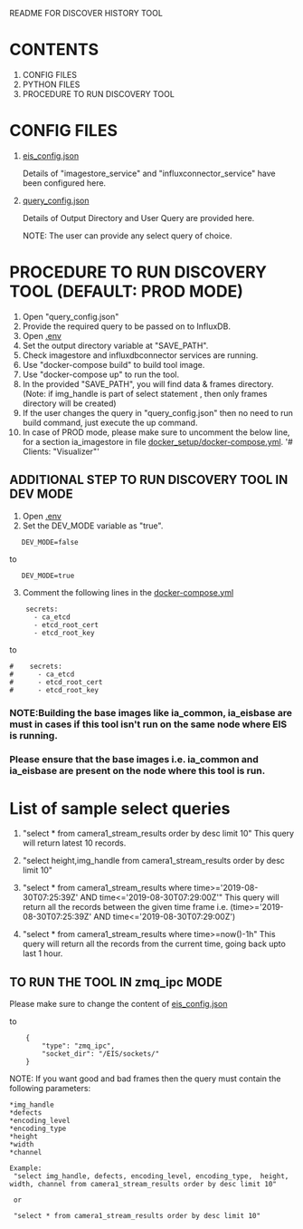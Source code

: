 README FOR DISCOVER HISTORY TOOL

# CONTENTS #

1. CONFIG FILES
2. PYTHON FILES
3. PROCEDURE TO RUN DISCOVERY TOOL


# CONFIG FILES #

1. [eis_config.json](config/eis_config.json)

    Details of "imagestore_service" and "influxconnector_service" have been configured here.

2. [query_config.json](config/query_config.json)
  
    Details of Output Directory and User Query are provided here.

    NOTE: The user can provide any select query of choice.


# PROCEDURE TO RUN DISCOVERY TOOL (DEFAULT: PROD MODE) #

 1. Open "query_config.json"
 2. Provide the required query to be passed on to InfluxDB.
 3. Open [.env](DiscoverHistory/.env)
 4. Set the output directory variable at "SAVE_PATH".
 5. Check imagestore and influxdbconnector services are running.
 6. Use "docker-compose build" to build tool image.
 7. Use "docker-compose up" to run the tool.
 8. In the provided "SAVE_PATH", you will find data & frames directory.
    (Note: if img_handle is part of select statement , then only frames
    directory will be created)
 9. If the user changes the query in "query_config.json" then no need to run build command, just execute the up command.
10. In case of PROD mode, please make sure to uncomment the below line, for a section ia_imagestore  in file [docker_setup/docker-compose.yml](../../docker_setup/docker-compose.yml).
    '# Clients: "Visualizer"'

 ## ADDITIONAL STEP TO RUN DISCOVERY TOOL IN DEV MODE
 1. Open [.env](DiscoverHistory/.env)
 2. Set the DEV_MODE variable as "true".
 ```
    DEV_MODE=false
 ```
to
 ```
    DEV_MODE=true
 ```
3. Comment the following lines in the [docker-compose.yml](DiscoverHistory/docker-compose.yml)
```
    secrets:
      - ca_etcd
      - etcd_root_cert
      - etcd_root_key

```
to
```
#    secrets:
#      - ca_etcd
#      - etcd_root_cert
#      - etcd_root_key

```
### NOTE:Building the base images like ia_common, ia_eisbase are must in cases if this tool isn't run on the same node where EIS is running.
### Please ensure that the base images i.e. ia_common and ia_eisbase are present on the node where this tool is run.

# List of sample select queries #

1. "select * from camera1_stream_results order by desc limit 10"
   This query will return latest 10 records.

2. "select height,img_handle from camera1_stream_results order by desc limit 10"

3. "select * from camera1_stream_results where time>='2019-08-30T07:25:39Z' AND time<='2019-08-30T07:29:00Z'"
    This query will return all the records between the given time frame i.e. (time>='2019-08-30T07:25:39Z' AND time<='2019-08-30T07:29:00Z')

4. "select * from camera1_stream_results where time>=now()-1h"
    This query will return all the records from the current time, going back upto last 1 hour.

## TO RUN THE TOOL IN zmq_ipc MODE
Please make sure to change the content of [eis_config.json](DiscoverHistory/config/eis_config.json) 

to
```
    {
        "type": "zmq_ipc",
        "socket_dir": "/EIS/sockets/"
    }
```


NOTE: If you want good and bad frames then the query must contain the following parameters:
	
	*img_handle
	*defects
	*encoding_level
	*encoding_type
	*height
	*width
	*channel

    Example: 
     "select img_handle, defects, encoding_level, encoding_type,  height, width, channel from camera1_stream_results order by desc limit 10"

     or

     "select * from camera1_stream_results order by desc limit 10"



